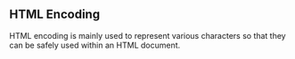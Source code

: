 ## HTML Encoding

HTML encoding is mainly used to represent various characters so that they can be safely used within an HTML document.
